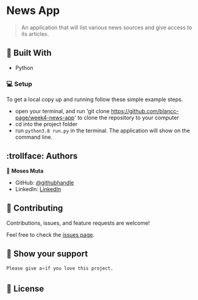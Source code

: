 # News App

> An application that will list various news sources and give access to its articles.

## :hammer: Built With

- Python

### :computer: Setup
To get a local copy up and running follow these simple example steps.

- open your terminal, and run 'git clone https://github.com/blancc-page/week4-news-app' to clone the repository to your computer  
- cd into the project folder
- run `python3.8 run.py` in the terminal. The application will show on the command line.


## :trollface: Authors

👤 **Moses Muta**

- GitHub: [@githubhandle](https://github.com/blancc-page)
- LinkedIn: [LinkedIn](<linkedIn link>)


## 🤝 Contributing

Contributions, issues, and feature requests are welcome!

Feel free to check the [issues page](../../issues/).

## :muscle: Show your support

    Please give a⭐️if you love this project.

## 📝 License